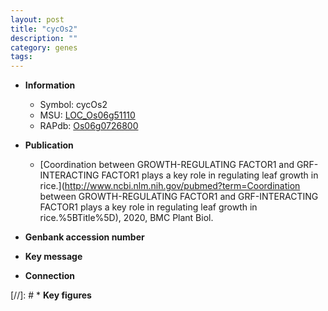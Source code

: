 ```yaml
---
layout: post
title: "cycOs2"
description: ""
category: genes
tags: 
---
```


* **Information**  
    + Symbol: cycOs2  
    + MSU: [LOC_Os06g51110](http://rice.uga.edu/cgi-bin/ORF_infopage.cgi?orf=LOC_Os06g51110)  
    + RAPdb: [Os06g0726800](http://rapdb.dna.affrc.go.jp/viewer/gbrowse_details/irgsp1?name=Os06g0726800)  

* **Publication**  
    + [Coordination between GROWTH-REGULATING FACTOR1 and GRF-INTERACTING FACTOR1 plays  a key role in regulating leaf growth in rice.](http://www.ncbi.nlm.nih.gov/pubmed?term=Coordination between GROWTH-REGULATING FACTOR1 and GRF-INTERACTING FACTOR1 plays  a key role in regulating leaf growth in rice.%5BTitle%5D), 2020, BMC Plant Biol.

* **Genbank accession number**  

* **Key message**  

* **Connection**  

[//]: # * **Key figures**  


